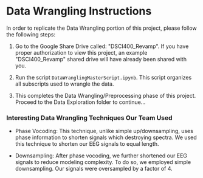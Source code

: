 # Data Wrangling Instructions
In order to replicate the Data Wrangling portion of this project, please follow the following steps:

1. Go to the Google Share Drive called: "DSCI400_Revamp". If you have proper authorization to view this project, an example "DSCI400_Revamp" shared drive will have already been shared with you.

2. Run the script `DataWranglingMasterScript.ipynb`. This script organizes all subscripts used to wrangle the data.

3. This completes the Data Wrangling/Preprocessing phase of this project. Proceed to the Data Exploration folder to continue...

### Interesting Data Wrangling Techniques Our Team Used

* Phase Vocoding: This technique, unlike simple up/downsampling, uses phase information to shorten signals which destroying spectra. We used this technique to shorten our EEG signals to equal length.

* Downsampling: After phase vocoding, we further shortened our EEG signals to reduce modeling complexity. To do so, we employed simple downsampling. Our signals were oversampled by a factor of 4.

